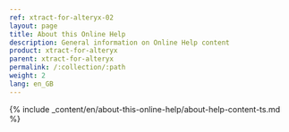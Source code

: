 ```yaml
---
ref: xtract-for-alteryx-02
layout: page
title: About this Online Help
description: General information on Online Help content
product: xtract-for-alteryx
parent: xtract-for-alteryx
permalink: /:collection/:path
weight: 2
lang: en_GB
---
```


{% include _content/en/about-this-online-help/about-help-content-ts.md %} 

